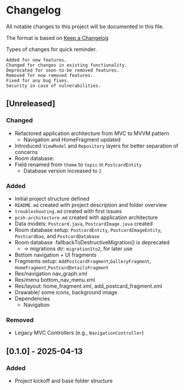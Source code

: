 # Changelog

All notable changes to this project will be documented in this file.

The format is based on [Keep a Changelog](https://keepachangelog.com/en/1.1.0/)

Types of changes for quick reminder.

    Added for new features.
    Changed for changes in existing functionality.
    Deprecated for soon-to-be removed features.
    Removed for now removed features.
    Fixed for any bug fixes.
    Security in case of vulnerabilities.


## [Unreleased]

### Changed
- Refactored application architecture from MVC to MVVM pattern
  - Navigation and HomeFragment updated
- Introduced `ViewModel` and `Repository` layers for better separation of concerns
- Room database:
- Field renamed from `theme` to `topic` in `PostcardEntity`
  - Database version increased to `2`

### Added
- Initial project structure defined
- `README.md` created with project description and folder overview
- `troubleshooting.md` created with first issues
- `pcsh-architecture.md` created with application architecture
- Data models: `Postcard.java`, `PostcardImage.java` created
- Room database setup: `PostcardEntity`, `PostcardImageEntity`, `PostcardDao`, and `PostcardDatabase`
- Room database .fallbackToDestructiveMigration() is deprecated 
  - -> migrations dir: `migration1to2`, for later use
- Bottom navigation + UI fragments
- Fragments setup: `AddPostcardFragment`,`GalleryFragment`, `HomeFragment`,`PostcardDetailsFragment`
- Res/navigation nav_graph.xml
- Res/menu bottom_nav_menu.xml
- Res/layout: home_fragment.xml, add_postcard_fragment.xml
- Drawable/ some icons, background image
- Dependencies
  - Navigation


### Removed
- Legacy MVC Controllers (e.g., `NavigationController`)

## [0.1.0] - 2025-04-13
### Added
- Project kickoff and base folder structure